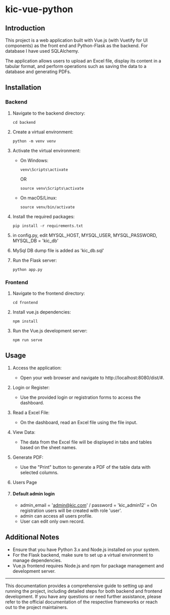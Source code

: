 # kic-vue-python

## Introduction
This project is a web application built with Vue.js (with Vuetify for UI components) as the front end and Python-Flask as the backend. For database I have used SQLAlchemy.


The application allows users to upload an Excel file, display its content in a tabular format, and perform operations such as saving the data to a database and generating PDFs.



## Installation

### Backend
1. Navigate to the backend directory:
    ```
    cd backend
    ```

2. Create a virtual environment:
    ```
    python -m venv venv
    ```

3. Activate the virtual environment:
    - On Windows:
        ```
        venv\Scripts\activate
        ```

        OR

        ```
        source venv\Scripts\activate
        ```
    - On macOS/Linux:
        ```
        source venv/bin/activate
        ```

4. Install the required packages:
    ```
    pip install -r requirements.txt
    ```

5. in config.py, edit MYSQL_HOST, MYSQL_USER, MYSQL_PASSWORD, MYSQL_DB = 'kic_db'

6. MySql DB dump file is added as 'kic_db.sql' 

7. Run the Flask server:
    ```
    python app.py
    ```

### Frontend
1. Navigate to the frontend directory:
    ```
    cd frontend
    ```

2. Install vue.js dependencies:
    ```
    npm install
    ```

3. Run the Vue.js development server:
    ```
    npm run serve
    ```

## Usage
1. Access the application:
    - Open your web browser and navigate to http://localhost:8080/dist/#.

2. Login or Register:
    - Use the provided login or registration forms to access the dashboard.

3. Read a Excel File:
    - On the dashboard, read an Excel file using the file input.

4. View Data:
    - The data from the Excel file will be displayed in tabs and tables based on the sheet names.

5. Generate PDF:
    - Use the "Print" button to generate a PDF of the table data with selected columns.
	
6. Users Page

7.  #### Default admin login
    - admin_email = 'admin@kic.com' / password = 'kic_admin12'
    = On registration users will be created with role 'user'.
    - admin can access all users profile.
    - User can edit only own record.



## Additional Notes
- Ensure that you have Python 3.x and Node.js installed on your system.
- For the Flask backend, make sure to set up a virtual environment to manage dependencies.
- Vue.js frontend requires Node.js and npm for package management and development server.

---

This documentation provides a comprehensive guide to setting up and running the project, including detailed steps for both backend and frontend development. If you have any questions or need further assistance, please refer to the official documentation of the respective frameworks or reach out to the project maintainers.

